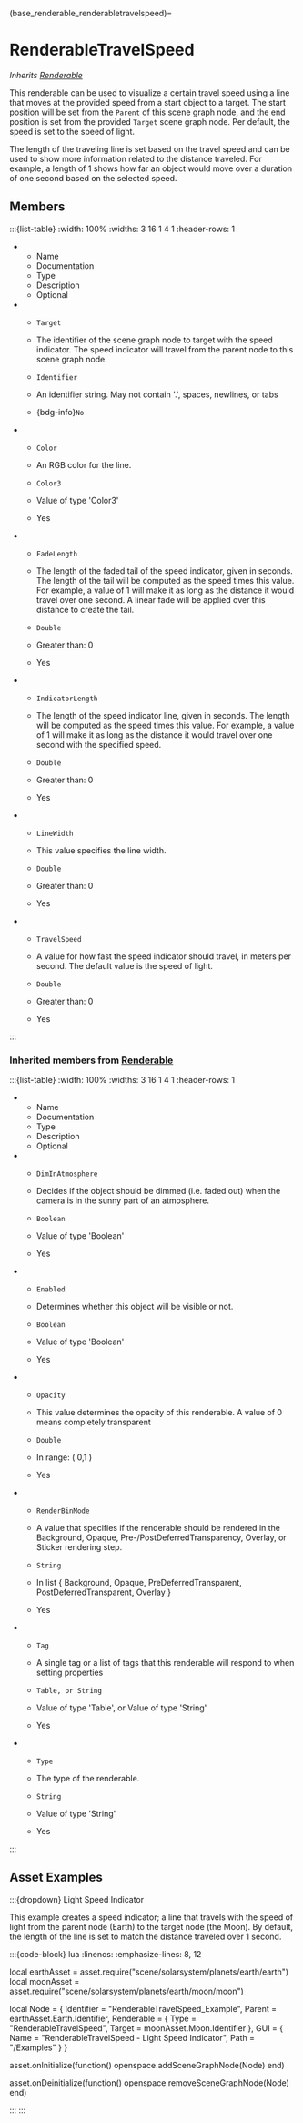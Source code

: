 



(base_renderable_renderabletravelspeed)=
# RenderableTravelSpeed

_Inherits [Renderable](#renderable)_

This renderable can be used to visualize a certain travel speed using a line that moves at the provided speed from a start object to a target. The start position will be set from the `Parent` of this scene graph node, and the end position is set from the provided `Target` scene graph node. Per default, the speed is set to the speed of light.

The length of the traveling line is set based on the travel speed and can be used to show more information related to the distance traveled. For example, a length of 1 shows how far an object would move over a duration of one second based on the selected speed.


## Members


:::{list-table}
:width: 100%
:widths: 3 16 1 4 1
:header-rows: 1
*   - Name
    - Documentation
    - Type
    - Description
    - Optional

*   - `Target`
    - The identifier of the scene graph node to target with the speed indicator. The speed indicator will travel from the parent node to this scene graph node.
    - `Identifier`
    
    - An identifier string. May not contain '.', spaces, newlines, or tabs 
    
    - {bdg-info}`No`
    
*   - `Color`
    - An RGB color for the line.
    - `Color3`
    
    - Value of type 'Color3' 
    
    - Yes
    
*   - `FadeLength`
    - The length of the faded tail of the speed indicator, given in seconds. The length of the tail will be computed as the speed times this value. For example, a value of 1 will make it as long as the distance it would travel over one second. A linear fade will be applied over this distance to create the tail.
    - `Double`
    
    - Greater than: 0 
    
    - Yes
    
*   - `IndicatorLength`
    - The length of the speed indicator line, given in seconds. The length will be computed as the speed times this value. For example, a value of 1 will make it as long as the distance it would travel over one second with the specified speed.
    - `Double`
    
    - Greater than: 0 
    
    - Yes
    
*   - `LineWidth`
    - This value specifies the line width.
    - `Double`
    
    - Greater than: 0 
    
    - Yes
    
*   - `TravelSpeed`
    - A value for how fast the speed indicator should travel, in meters per second. The default value is the speed of light.
    - `Double`
    
    - Greater than: 0 
    
    - Yes
    
:::



### Inherited members from [Renderable](#renderable)

:::{list-table}
:width: 100%
:widths: 3 16 1 4 1
:header-rows: 1
*   - Name
    - Documentation
    - Type
    - Description
    - Optional

*   - `DimInAtmosphere`
    - Decides if the object should be dimmed (i.e. faded out) when the camera is in the sunny part of an atmosphere.
    - `Boolean`
    
    - Value of type 'Boolean' 
    
    - Yes
    
*   - `Enabled`
    - Determines whether this object will be visible or not.
    - `Boolean`
    
    - Value of type 'Boolean' 
    
    - Yes
    
*   - `Opacity`
    - This value determines the opacity of this renderable. A value of 0 means completely transparent
    - `Double`
    
    - In range: ( 0,1 ) 
    
    - Yes
    
*   - `RenderBinMode`
    - A value that specifies if the renderable should be rendered in the Background, Opaque, Pre-/PostDeferredTransparency, Overlay, or Sticker rendering step.
    - `String`
    
    - In list { Background, Opaque, PreDeferredTransparent, PostDeferredTransparent, Overlay } 
    
    - Yes
    
*   - `Tag`
    - A single tag or a list of tags that this renderable will respond to when setting properties
    - `Table, or String`
    
    - Value of type 'Table', or Value of type 'String' 
    
    - Yes
    
*   - `Type`
    - The type of the renderable.
    - `String`
    
    - Value of type 'String' 
    
    - Yes
    
:::


















## Asset Examples


:::{dropdown} Light Speed Indicator

This example creates a speed indicator; a line that travels with the speed of
light from the parent node (Earth) to the target node (the Moon). By default, the
length of the line is set to match the distance traveled over 1 second.

:::{code-block} lua
:linenos:
:emphasize-lines: 8, 12

local earthAsset = asset.require("scene/solarsystem/planets/earth/earth")
local moonAsset = asset.require("scene/solarsystem/planets/earth/moon/moon")

local Node = {
  Identifier = "RenderableTravelSpeed_Example",
  Parent = earthAsset.Earth.Identifier,
  Renderable = {
    Type = "RenderableTravelSpeed",
    Target = moonAsset.Moon.Identifier
  },
   GUI = {
     Name = "RenderableTravelSpeed - Light Speed Indicator",
    Path = "/Examples"
  }
}

asset.onInitialize(function()
  openspace.addSceneGraphNode(Node)
end)

asset.onDeinitialize(function()
  openspace.removeSceneGraphNode(Node)
end)

:::
:::


